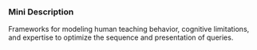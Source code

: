 ### Mini Description

Frameworks for modeling human teaching behavior, cognitive limitations, and expertise to optimize the sequence and presentation of queries.
